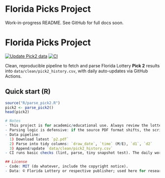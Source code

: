 # Florida Picks Project

Work-in-progress README. See GitHub for full docs soon.

# Florida Picks Project

[![Update Pick2 data](https://github.com/raghava0071/florida-picks-project/actions/workflows/update-data.yml/badge.svg)](https://github.com/raghava0071/florida-picks-project/actions/workflows/update-data.yml)
[![CI](https://github.com/raghava0071/florida-picks-project/actions/workflows/ci.yml/badge.svg)](https://github.com/raghava0071/florida-picks-project/actions/workflows/ci.yml)

Clean, reproducible pipeline to fetch and parse Florida Lottery **Pick 2** results into `data/clean/pick2_history.csv`, with daily auto-updates via GitHub Actions.

## Quick start (R)
```r
source("R/parse_pick2.R")
pick2 <- parse_pick2()
head(pick2)

# Notes
- This project is for academic/educational use. Always review the lottery’s terms of use before redistribution.
- Parsing logic is defensive: if the source PDF format shifts, the script falls back to regex text parsing.
- Data pipeline:
  1) Download latest `p2.pdf`
  2) Parse into tidy columns: `draw_date`, `time` (M/E), `d1`, `d2`
  3) Append/update `data/clean/pick2_history.csv`
- CI runs basic checks (lint, parse, tiny snapshot test). The daily workflow commits new data if available.

## License
- Code: MIT (do whatever, include the copyright notice).
- Data: © Florida Lottery or respective publisher; used here for research/education.
